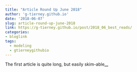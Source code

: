 ```yaml
---
title: "Article Round Up June 2018"
author: 'g-tierney.github.io'
date: '2018-06-07'
slug: article-round-up-june-2018
link: https://g-tierney.github.io/post/2018_06_best_reads/
categories:
- bloglink
tags:
  - modeling
  - gtierneygithubio
---
```


The first article is quite long, but easily skim-able[... <i class="fas fa-external-link-alt"></i>](https://g-tierney.github.io/post/2018_06_best_reads/)

